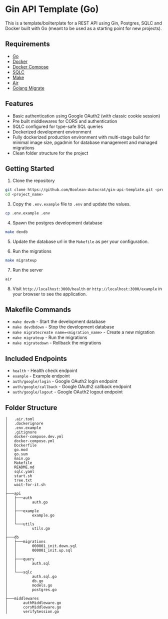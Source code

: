 # Gin API Template (Go)

This is a template/boilterplate for a REST API using Gin, Postgres, SQLC and Docker built with Go (meant to be used as a starting point for new projects).

## Requirements

- [Go](https://go.dev/)
- [Docker](https://www.docker.com/)
- [Docker Compose](https://docs.docker.com/compose/)
- [SQLC](https://sqlc.dev/)
- [Make](https://www.gnu.org/software/make/)
- [Air](https://github.com/cosmtrek/air)
- [Golang Migrate](https://github.com/golang-migrate/migrate)

## Features

- Basic authentication using Google OAuth2 (with classic cookie session)
- Pre built middlewares for CORS and authentication
- SQLC configured for type-safe SQL queries
- Dockerized development environment
- Fully dockerized production environment with multi-stage build for minimal image size, pgadmin for database management and managed migrations
- Clean folder structure for the project

## Getting Started

1. Clone the repository

```bash
git clone https://github.com/Boolean-Autocrat/gin-api-template.git <project_name>
cd <project_name>
```

3. Copy the `.env.example` file to `.env` and update the values.

```bash
cp .env.example .env
```

4. Spawn the postgres development database

```bash
make devdb
```

5. Update the database url in the `Makefile` as per your configuration.

6. Run the migrations

```bash
make migrateup
```

7. Run the server

```bash
air
```

8. Visit `http://localhost:3000/health` or `http://localhost:3000/example` in your browser to see the application.

## Makefile Commands

- `make devdb` - Start the development database
- `make devdbdown` - Stop the development database
- `make migratecreate name=<migration_name>` - Create a new migration
- `make migrateup` - Run the migrations
- `make migratedown` - Rollback the migrations

## Included Endpoints

- `health` - Health check endpoint
- `example` - Example endpoint
- `auth/google/login` - Google OAuth2 login endpoint
- `auth/google/callback` - Google OAuth2 callback endpoint
- `auth/google/logout` - Google OAuth2 logout endpoint

## Folder Structure

```
│   .air.toml
│   .dockerignore
│   .env.example
│   .gitignore
│   docker-compose.dev.yml
│   docker-compose.yml
│   Dockerfile
│   go.mod
│   go.sum
│   main.go
│   Makefile
│   README.md
│   sqlc.yaml
│   start.sh
│   tree.txt
│   wait-for-it.sh
│
├───api
│   ├───auth
│   │       auth.go
│   │
│   ├───example
│   │       example.go
│   │
│   └───utils
│           utils.go
│
├───db
│   ├───migrations
│   │       000001_init.down.sql
│   │       000001_init.up.sql
│   │
│   ├───query
│   │       auth.sql
│   │
│   └───sqlc
│           auth.sql.go
│           db.go
│           models.go
│           postgres.go
│
├───middlewares
│       authMiddleware.go
│       corsMiddleware.go
│       verifySession.go
```
